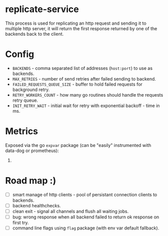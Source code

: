# replicate-service

This process is used for replicating an http request and sending it to multiple http server, it will return the first response returned by one of the backends back to the client.

Config
=================
* `BACKENDS` - comma separated list of addresses (`host:port`) to use as backends.
* `MAX_RETRIES` - number of send retries after failed sending to backend.
* `FAILED_REQUESTS_QUEUE_SIZE` - buffer to hold failed requests for background retry.
* `RETRY_WORKERS_COUNT` - how many go routines should handle the requests retry queue.
* `INIT_RETRY_WAIT` - initial wait for retry with exponential backoff - time in ms.

Metrics
=============
Exposed via the go `expvar` package (can be "easily" instrumented with data-dog or prometheus):

1. 

Road map :)
===================

- [ ] smart manage of http clients - pool of persistant connection clients to backends.
- [ ] backend healthchecks.
- [ ] clean exit - signal all channels and flush all waiting jobs.
- [ ] bug: wrong response when all backend failed to return ok response on first try.
- [ ] command line flags using `flag` package (with env var default fallback).